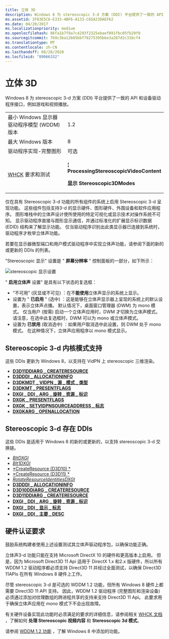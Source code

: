 ```yaml
---
title: 立体 3D
description: Windows 8 为 stereoscopic 3-d 方案 (DDI) 平台提供了一致的 API 和设备驱动程序接口，例如游戏和视频播放。
ms.assetid: 2F83E5C6-E333-4BF6-A133-C65A23DAEF62
ms.date: 04/20/2017
ms.localizationpriority: medium
ms.openlocfilehash: 86fa1b7f8a7c4293f2325ebaef891fbc05fb29f0
ms.sourcegitcommit: 7b9c3ba12b05bbf78275395bbe3a287d2c31bcf4
ms.translationtype: MT
ms.contentlocale: zh-CN
ms.lasthandoff: 08/28/2020
ms.locfileid: "89066332"
---
```

# <a name="stereoscopic-3d"></a>立体 3D


Windows 8 为 stereoscopic 3-d 方案 (DDI) 平台提供了一致的 API 和设备驱动程序接口，例如游戏和视频播放。

<table>
<colgroup>
<col width="50%" />
<col width="50%" />
</colgroup>
<tbody>
<tr class="odd">
<td align="left">最小 Windows 显示器驱动程序模型 (WDDM) 版本</td>
<td align="left">1.2</td>
</tr>
<tr class="even">
<td align="left">最大 Windows 版本</td>
<td align="left">8</td>
</tr>
<tr class="odd">
<td align="left">驱动程序实现-完整图形</td>
<td align="left">可选</td>
</tr>
<tr class="even">
<td align="left"><a href="https://docs.microsoft.com/windows-hardware/test/hlk/windows-hardware-lab-kit" data-raw-source="[WHCK](/windows-hardware/test/hlk/windows-hardware-lab-kit)">WHCK</a> 要求和测试</td>
<td align="left"><p><strong>¦ ProcessingStereoscopicVideoContent</strong></p>
<p><strong>显示 Stereoscopic3DModes</strong></p></td>
</tr>
</tbody>
</table>

 

仅在具有 Stereoscopic 3-d 功能的所有组件的系统上启用 Stereoscopic 3-d 呈现功能。 这些组件包括支持3-d 的显示硬件、图形硬件、外围设备和软件应用程序。 图形堆栈中的立体声设计使所使用的特定可视化或显示技术对操作系统不可知。 显示驱动程序直接与图形显示通信，并通过标准化的扩展显示标识数据 (EDID) 结构来了解显示功能。 仅当驱动程序识别出此类显示器已连接到系统时，驱动程序才枚举立体声功能。

若要在显示器微型端口和用户模式驱动程序中实现立体声功能，请参阅下面的新的或更新的 DDIs 的列表。

"Stereoscopic 显示" 设置是 " **屏幕分辨率** " 控制面板的一部分，如下所示：

![stereoscopic 显示设置](images/stereo3ddisplaysetting.jpg)

" **启用立体声** 设置" 是具有以下状态的复选框：

-   "不可用" (灰显或不可见) ：在不**能使用**立体声显示的系统上显示。
-   设置为 " **已启用** " (选中) ：这是能够在立体声显示器上呈现的系统上的默认设置，表示立体声点播。 默认情况下，桌面窗口管理器 (DWM) 为 mono 模式。 仅当用户 (按需) 启动一个立体声应用时，DWM 才切换为立体声模式。 请注意，在选中此复选框时，DWM 可以为 mono 或立体声模式。
-   设置为 **已禁用** (取消选中) ：如果用户取消选中此设置，则 DWM 处于 mono 模式。 在这种情况下，立体声应用程序以 mono 模式显示。

## <a name="span-idstereoscopic_3-d_kernel-mode_supportspanspan-idstereoscopic_3-d_kernel-mode_supportspanspan-idstereoscopic_3-d_kernel-mode_supportspanstereoscopic-3-d-kernel-mode-support"></a><span id="Stereoscopic_3-D_kernel-mode_support"></span><span id="stereoscopic_3-d_kernel-mode_support"></span><span id="STEREOSCOPIC_3-D_KERNEL-MODE_SUPPORT"></span>Stereoscopic 3-d 内核模式支持


这些 DDIs 更新为 Windows 8，以支持在 VidPN 上 stereoscopic 三维渲染。

-   [**D3D11DDIARG \_ CREATERESOURCE**](/windows-hardware/drivers/ddi/d3d10umddi/ns-d3d10umddi-d3d11ddiarg_createresource)
-   [**D3DDDI \_ ALLOCATIONINFO**](/windows-hardware/drivers/ddi/d3dukmdt/ns-d3dukmdt-_d3dddi_allocationinfo)
-   [**D3DKMDT \_ VIDPN \_ 源 \_ 模式 \_ 类型**](/windows-hardware/drivers/ddi/d3dkmdt/ne-d3dkmdt-_d3dkmdt_vidpn_source_mode_type)
-   [**D3DKMT \_ PRESENTFLAGS**](/windows-hardware/drivers/ddi/d3dkmthk/ns-d3dkmthk-_d3dkmt_presentflags)
-   [**DXGI \_ DDI \_ ARG \_ 旋转 \_ 资源 \_ 标识**](/windows-hardware/drivers/ddi/dxgiddi/ns-dxgiddi-dxgi_ddi_arg_rotate_resource_identities)
-   [**DXGK \_ PRESENTFLAGS**](/windows-hardware/drivers/ddi/d3dkmddi/ns-d3dkmddi-_dxgk_presentflags)
-   [**DXGK \_ SETVIDPNSOURCEADDRESS \_ 标志**](/windows-hardware/drivers/ddi/d3dkmddi/ns-d3dkmddi-_dxgk_setvidpnsourceaddress_flags)
-   [**DXGKARG \_ OPENALLOCATION**](/windows-hardware/drivers/ddi/d3dkmddi/ns-d3dkmddi-_dxgkarg_openallocation)

## <a name="span-idstereoscopic_3-d_swapchain_ddisspanspan-idstereoscopic_3-d_swapchain_ddisspanspan-idstereoscopic_3-d_swapchain_ddisspanstereoscopic-3-d-swapchain-ddis"></a><span id="Stereoscopic_3-D_swapchain_DDIs"></span><span id="stereoscopic_3-d_swapchain_ddis"></span><span id="STEREOSCOPIC_3-D_SWAPCHAIN_DDIS"></span>Stereoscopic 3-d 存在 DDIs


这些 DDIs 是适用于 Windows 8 的新的或更新的，以支持 stereoscopic 3-d 交换链。

-   [*BltDXGI*](/windows-hardware/drivers/ddi/dxgiddi/ns-dxgiddi-dxgi_ddi_base_functions)
-   [*Blt1DXGI*](/windows-hardware/drivers/ddi/dxgiddi/ns-dxgiddi-dxgi1_2_ddi_base_functions)
-   [*CreateResource (D3D10) *](/windows-hardware/drivers/ddi/d3d10umddi/nc-d3d10umddi-pfnd3d10ddi_createresource)
-   [*CreateResource (D3D11) *](/windows-hardware/drivers/ddi/d3d10umddi/nc-d3d10umddi-pfnd3d11ddi_createresource)
-   [*RotateResourceIdentitiesDXGI*](/windows-hardware/drivers/ddi/dxgiddi/ns-dxgiddi-dxgi_ddi_base_functions)
-   [**D3DDDI \_ ALLOCATIONINFO**](/windows-hardware/drivers/ddi/d3dukmdt/ns-d3dukmdt-_d3dddi_allocationinfo)
-   [**D3D10DDIARG \_ CREATERESOURCE**](/windows-hardware/drivers/ddi/d3d10umddi/ns-d3d10umddi-d3d10ddiarg_createresource)
-   [**D3D11DDIARG \_ CREATERESOURCE**](/windows-hardware/drivers/ddi/d3d10umddi/ns-d3d10umddi-d3d11ddiarg_createresource)
-   [**DXGI \_ DDI \_ ARG \_ 旋转 \_ 资源 \_ 标识**](/windows-hardware/drivers/ddi/dxgiddi/ns-dxgiddi-dxgi_ddi_arg_rotate_resource_identities)
-   [**DXGI \_ DDI \_ 显示 \_ 标志**](/windows-hardware/drivers/ddi/dxgiddi/ns-dxgiddi-dxgi_ddi_present_flags)
-   [**DXGI \_ DDI \_ 主要 \_ DESC**](/windows-hardware/drivers/ddi/dxgiddi/ns-dxgiddi-dxgi_ddi_primary_desc)

## <a name="span-idhardware_certification_requirementsspanspan-idhardware_certification_requirementsspanspan-idhardware_certification_requirementsspanhardware-certification-requirements"></a><span id="Hardware_certification_requirements"></span><span id="hardware_certification_requirements"></span><span id="HARDWARE_CERTIFICATION_REQUIREMENTS"></span>硬件认证要求


鼓励系统构建者使用上述设置测试其立体声驱动程序包，以确保功能正确。

立体声3-d 功能只能在支持 Microsoft DirectX 10 的硬件和更高版本上启用。 但是，因为 Microsoft Direct3D 11 Api 适用于 DirectX 1.x 和2.x 版硬件，所以所有 WDDM 1.2 驱动程序都必须支持 Direct3D 11 并经过全面测试，以确保 Direct3D 11APIs 在所有 Windows 8 硬件上工作。

尽管 stereoscopic 3-d 是可选的 WDDM 1.2 功能，但所有 Windows 8 硬件上都需要 Direct3D 11 API 支持。 因此，WDDM 1.2 驱动程序 (完整图形和渲染设备) 必须通过添加对纹理数组的跨进程共享的支持来支持 Direct3D 11 Api。 此要求用于确保立体声应用在 mono 模式下不会出现故障。

有关硬件设备实现此功能时必须满足的要求的详细信息，请参阅相关 [WHCK 文档](/windows-hardware/test/hlk/windows-hardware-lab-kit) ，了解如何 **处理 Stereoscopic 视频内容** 和 **Stereoscopic 3d 模式**。

请参阅 [WDDM 1.2 功能](wddm-v1-2-features.md) ，了解 Windows 8 中添加的功能。

 

